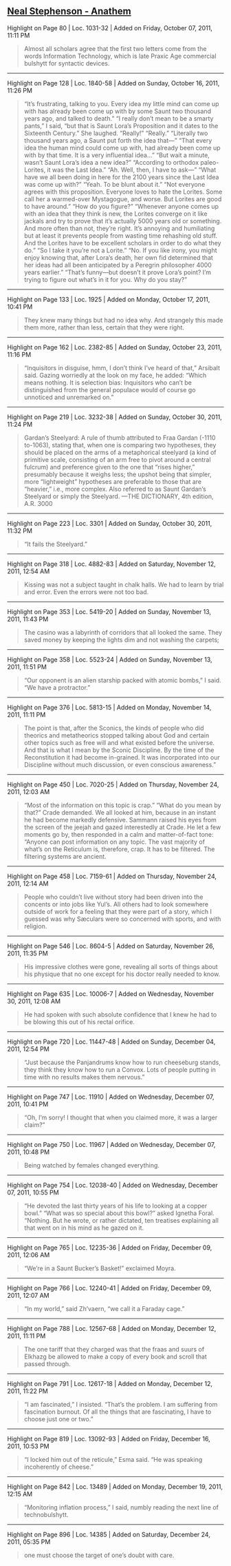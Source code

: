 ## [Neal Stephenson - Anathem](https://www.amazon.com/Anathem-Neal-Stephenson/dp/006147410X)

Highlight on Page 80 | Loc. 1031-32  | Added on Friday, October 07, 2011, 11:11 PM

> Almost all scholars agree that the first two letters come from the words Information Technology, which is late Praxic Age commercial bulshytt for syntactic devices.

---

Highlight on Page 128 | Loc. 1840-58  | Added on Sunday, October 16, 2011, 11:26 PM

> “It’s frustrating, talking to you. Every idea my little mind can come up with has already been come up with by some Saunt two thousand years ago, and talked to death.” “I really don’t mean to be a smarty pants,” I said, “but that is Saunt Lora’s Proposition and it dates to the Sixteenth Century.” She laughed. “Really!” “Really.” “Literally two thousand years ago, a Saunt put forth the idea that—” “That every idea the human mind could come up with, had already been come up with by that time. It is a very influential idea…” “But wait a minute, wasn’t Saunt Lora’s idea a new idea?” “According to orthodox paleo-Lorites, it was the Last Idea.” “Ah. Well, then, I have to ask—” “What have we all been doing in here for the 2100 years since the Last Idea was come up with?” “Yeah. To be blunt about it.” “Not everyone agrees with this proposition. Everyone loves to hate the Lorites. Some call her a warmed-over Mystagogue, and worse. But Lorites are good to have around.” “How do you figure?” “Whenever anyone comes up with an idea that they think is new, the Lorites converge on it like jackals and try to prove that it’s actually 5000 years old or something. And more often than not, they’re right. It’s annoying and humiliating but at least it prevents people from wasting time rehashing old stuff. And the Lorites have to be excellent scholars in order to do what they do.” “So I take it you’re not a Lorite.” “No. If you like irony, you might enjoy knowing that, after Lora’s death, her own fid determined that her ideas had all been anticipated by a Peregrin philosopher 4000 years earlier.” “That’s funny—but doesn’t it prove Lora’s point? I’m trying to figure out what’s in it for you. Why do you stay?”

---

Highlight on Page 133 | Loc. 1925  | Added on Monday, October 17, 2011, 10:41 PM

> They knew many things but had no idea why. And strangely this made them more, rather than less, certain that they were right.

---

Highlight on Page 162 | Loc. 2382-85  | Added on Sunday, October 23, 2011, 11:16 PM

> “Inquisitors in disguise, hmm, I don’t think I’ve heard of that,” Arsibalt said. Gazing worriedly at the look on my face, he added: “Which means nothing. It is selection bias: Inquisitors who can’t be distinguished from the general populace would of course go unnoticed and unremarked on.”

---

Highlight on Page 219 | Loc. 3232-38  | Added on Sunday, October 30, 2011, 11:24 PM

> Gardan’s Steelyard: A rule of thumb attributed to Fraa Gardan (-1110 to-1063), stating that, when one is comparing two hypotheses, they should be placed on the arms of a metaphorical steelyard (a kind of primitive scale, consisting of an arm free to pivot around a central fulcrum) and preference given to the one that “rises higher,” presumably because it weighs less; the upshot being that simpler, more “lightweight” hypotheses are preferable to those that are “heavier,” i.e., more complex. Also referred to as Saunt Gardan’s Steelyard or simply the Steelyard. —THE DICTIONARY, 4th edition, A.R. 3000

---

Highlight on Page 223 | Loc. 3301  | Added on Sunday, October 30, 2011, 11:32 PM

> “It fails the Steelyard.”

---

Highlight on Page 318 | Loc. 4882-83  | Added on Saturday, November 12, 2011, 12:54 AM

> Kissing was not a subject taught in chalk halls. We had to learn by trial and error. Even the errors were not too bad.

---

Highlight on Page 353 | Loc. 5419-20  | Added on Sunday, November 13, 2011, 11:43 PM

> The casino was a labyrinth of corridors that all looked the same. They saved money by keeping the lights dim and not washing the carpets;

---

Highlight on Page 358 | Loc. 5523-24  | Added on Sunday, November 13, 2011, 11:51 PM

> “Our opponent is an alien starship packed with atomic bombs,” I said. “We have a protractor.”

---

Highlight on Page 376 | Loc. 5813-15  | Added on Monday, November 14, 2011, 11:11 PM

> The point is that, after the Sconics, the kinds of people who did theorics and metatheorics stopped talking about God and certain other topics such as free will and what existed before the universe. And that is what I mean by the Sconic Discipline. By the time of the Reconstitution it had become in-grained. It was incorporated into our Discipline without much discussion, or even conscious awareness.”

---

Highlight on Page 450 | Loc. 7020-25  | Added on Thursday, November 24, 2011, 12:03 AM

> “Most of the information on this topic is crap.” “What do you mean by that?” Crade demanded. We all looked at him, because in an instant he had become markedly defensive. Sammann raised his eyes from the screen of the jeejah and gazed interestedly at Crade. He let a few moments go by, then responded in a calm and matter-of-fact tone: “Anyone can post information on any topic. The vast majority of what’s on the Reticulum is, therefore, crap. It has to be filtered. The filtering systems are ancient.

---

Highlight on Page 458 | Loc. 7159-61  | Added on Thursday, November 24, 2011, 12:14 AM

> People who couldn’t live without story had been driven into the concents or into jobs like Yul’s. All others had to look somewhere outside of work for a feeling that they were part of a story, which I guessed was why Sæculars were so concerned with sports, and with religion.

---

Highlight on Page 546 | Loc. 8604-5  | Added on Saturday, November 26, 2011, 11:35 PM

> His impressive clothes were gone, revealing all sorts of things about his physique that no one except for his doctor really needed to know.

---

Highlight on Page 635 | Loc. 10006-7  | Added on Wednesday, November 30, 2011, 12:08 AM

> He had spoken with such absolute confidence that I knew he had to be blowing this out of his rectal orifice.

---

Highlight on Page 720 | Loc. 11447-48  | Added on Sunday, December 04, 2011, 12:54 PM

> “Just because the Panjandrums know how to run cheeseburg stands, they think they know how to run a Convox. Lots of people putting in time with no results makes them nervous.”

---

Highlight on Page 747 | Loc. 11910  | Added on Wednesday, December 07, 2011, 10:41 PM

> “Oh, I’m sorry! I thought that when you claimed more, it was a larger claim?”

---

Highlight on Page 750 | Loc. 11967  | Added on Wednesday, December 07, 2011, 10:48 PM

> Being watched by females changed everything.

---

Highlight on Page 754 | Loc. 12038-40  | Added on Wednesday, December 07, 2011, 10:55 PM

> “He devoted the last thirty years of his life to looking at a copper bowl.” “What was so special about this bowl?” asked Ignetha Foral. “Nothing. But he wrote, or rather dictated, ten treatises explaining all that went on in his mind as he gazed on it.

---

Highlight on Page 765 | Loc. 12235-36  | Added on Friday, December 09, 2011, 12:06 AM

> “We’re in a Saunt Bucker’s Basket!” exclaimed Moyra.

---

Highlight on Page 766 | Loc. 12240-41  | Added on Friday, December 09, 2011, 12:07 AM

> “In my world,” said Zh’vaern, “we call it a Faraday cage.”

---

Highlight on Page 788 | Loc. 12567-68  | Added on Monday, December 12, 2011, 11:11 PM

> The one tariff that they charged was that the fraas and suurs of Elkhazg be allowed to make a copy of every book and scroll that passed through.

---

Highlight on Page 791 | Loc. 12617-18  | Added on Monday, December 12, 2011, 11:22 PM

> “I am fascinated,” I insisted. “That’s the problem. I am suffering from fascination burnout. Of all the things that are fascinating, I have to choose just one or two.”

---

Highlight on Page 819 | Loc. 13092-93  | Added on Friday, December 16, 2011, 10:53 PM

> “I locked him out of the reticule,” Esma said. “He was speaking incoherently of cheese.”

---

Highlight on Page 842 | Loc. 13489  | Added on Monday, December 19, 2011, 12:15 AM

> “Monitoring inflation process,” I said, numbly reading the next line of technobulshytt.

---

Highlight on Page 896 | Loc. 14385  | Added on Saturday, December 24, 2011, 05:35 PM

> one must choose the target of one’s doubt with care.